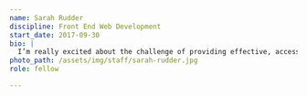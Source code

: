 ```yaml
---
name: Sarah Rudder
discipline: Front End Web Development
start_date: 2017-09-30
bio: |
  I’m really excited about the challenge of providing effective, accessible services for an entire community, and dealing thoughtfully with the needs of users on both sides of the counter. I like being at the intersection of tooling (web development and process) and communication (UX and content strategy).
photo_path: /assets/img/staff/sarah-rudder.jpg
role: fellow

---
```

